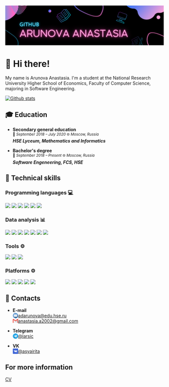 [![](https://github.com/adarunova/adarunova/blob/main/images/header.png)](https://github.com/adarunova/adarunova/blob/main/images/header.png)

# 👋 Hi there!

My name is Arunova Anastasia. I'm a student at the National Research University Higher School of Economics, Faculty of Computer Science, majoring in Software Engineering.

[![Github stats](https://github-readme-stats.vercel.app/api?username=adarunova)](https://github.com/adarunova)

## :mortar_board: Education

- **Secondary general education**<br />
<sup>:date: *September 2018 – July 2020* :globe_with_meridians: *Moscow, Russia* </sup><br />
***HSE Lyceum, Mathematics and Informatics***


- **Bachelor's degree**<br />
<sup>:date: *September 2018 – Present* :globe_with_meridians: *Moscow, Russia* </sup><br />
***Software Engeneering, FCS, HSE***


## 💼 Technical skills

### Programming languages :computer:

![](https://img.shields.io/badge/Code-Java-informational?style=flat&logo=java&color=FD7CC9)
![](https://img.shields.io/badge/Code-C%2B%2B-informational?style=flat&logo=cplusplus&color=FD7CC9)
![](https://img.shields.io/badge/Code-Python-informational?style=flat&logo=python&color=FD7CC9)
![](https://img.shields.io/badge/Code-C%23-informational?style=flat&logo=csharp&color=FD7CC9)
![](https://img.shields.io/badge/Code-C-informational?style=flat&logo=c&color=FD7CC9)
![](https://img.shields.io/badge/Code-SQLite-informational?style=flat&logo=sqlite&color=FD7CC9)

### Data analysis :bar_chart:

![](https://img.shields.io/badge/Jupyter-informational?style=flat&logo=jupyter&color=FD7CC9)
![](https://img.shields.io/badge/Numpy-informational?style=flat&logo=numpy&color=FD7CC9)
![](https://img.shields.io/badge/Pandas-informational?style=flat&logo=pandas&color=FD7CC9)
![](https://img.shields.io/badge/Scipy-informational?style=flat&logo=scipy&color=FD7CC9)
![](https://img.shields.io/badge/Scikit--learn-informational?style=flat&logo=scikitlearn&color=FD7CC9)
![](https://img.shields.io/badge/Seaborn-informational?style=flat&logo=seaborn&color=FD7CC9)
![](https://img.shields.io/badge/Matplotlib-informational?style=flat&color=FD7CC9)

### Tools :gear:

![](https://img.shields.io/badge/Git-informational?style=flat&logo=git&color=FD7CC9)
![](https://img.shields.io/badge/Github-informational?style=flat&logo=github&color=FD7CC9)
![](https://img.shields.io/badge/LaTeX-informational?style=flat&logo=latex&color=FD7CC9)

### Platforms :gear:

![](https://img.shields.io/badge/Android-informational?style=flat&logo=android&color=FD7CC9)
![](https://img.shields.io/badge/Firebase-informational?style=flat&logo=firebase&color=FD7CC9)
![](https://img.shields.io/badge/Xamarin-informational?style=flat&logo=xamarin&color=FD7CC9)
![](https://img.shields.io/badge/.NET-informational?style=flat&logo=dotnet&color=FD7CC9)
![](https://img.shields.io/badge/Microsoft%20Azure-informational?style=flat&logo=microsoftazure&color=FD7CC9)


## 🤝 Contacts

- **E-mail** <br />
<img align="left" src="https://github.com/adarunova/adarunova/blob/main/images/email.png" width="17px"/> adarunova@edu.hse.ru <br />
<img align="left" src="https://github.com/adarunova/adarunova/blob/main/images/gmail.png" width="17px"/> anastasia.a2002@gmail.com

- **Telegram** <br />
<img align="left" src="https://github.com/adarunova/adarunova/blob/main/images/telegram.png" width="17px"/> [@larsic](https://t.me/larsic)

- **VK** <br />
<img align="left" src="https://github.com/adarunova/adarunova/blob/main/images/vk.png" width="17px"/> [@asyairita](https://vk.com/asyairita)


## For more information

[CV](https://github.com/adarunova/adarunova/CV.pdf)